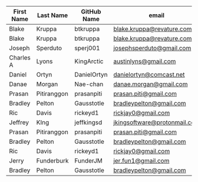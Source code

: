 | First Name    | Last Name     | GitHub Name  | email                     |
| ------------- | ------------- | -----        | ----                      |
| Blake         | Kruppa        | btkruppa     | blake.kruppa@revature.com |
| Blake         | Kruppa        | btkruppa     | blake.kruppa@revature.com |
| Joseph        | Sperduto      | sperj001     | josephsperduto@gmail.com  |
| Charles A     | Lyons         | KingArctic   | austinlyns@gmail.com      |
| Daniel        | Ortyn         | DanielOrtyn  | danielortyn@comcast.net   |
| Danae         | Morgan        | Nae-chan     | danae.morgan@gmail.com    |
| Prasan        | Pitiranggon   | prasanpiti   | prasan.piti@gmail.com     |
| Bradley       | Pelton        | Gausstotle   | bradleypelton@gmail.com   |
| Ric           | Davis         | rickeyd1     | rickjay0@gmail.com        |
| Jeffrey       | KIng          | jeffkingsd   | jkingsoftware@protonmail.com |
| Prasan        | Pitiranggon   | prasanpiti   | prasan.piti@gmail.com     |
| Bradley         | Pelton        | Gausstotle     | bradleypelton@gmail.com   |
| Ric           | Davis         | rickeyd1     | rickjay0@gmail.com        |
| Jerry         | Funderburk    | FunderJM     | jer.fun1@gmail.com        |
| Bradley         | Pelton        | Gausstotle     | bradleypelton@gmail.com   |
